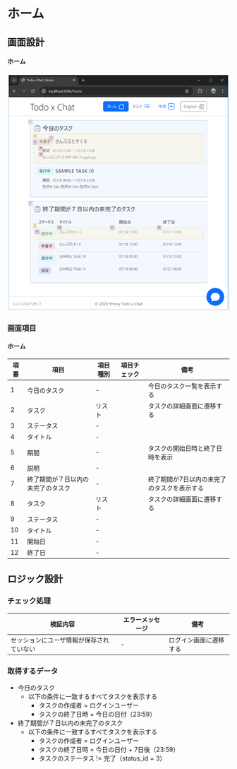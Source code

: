 # ホーム

## 画面設計

#### ホーム

![ログイン](image/ホーム.png)

### 画面項目

#### ホーム

| 項番 | 項目                | 項目種別 | 項目チェック | 備考                     |
|----|-------------------|------|--------|------------------------|
| 1  | 今日のタスク            | -    |        | 今日のタスク一覧を表示する          |
| 2  | タスク               | リスト  |        | タスクの詳細画面に遷移する          |
| 3  | ステータス             | -    |        |                        |
| 4  | タイトル              | -    |        |                        |
| 5  | 期間                | -    |        | タスクの開始日時と終了日時を表示       |
| 6  | 説明                | -    |        |                        |
| 7  | 終了期間が７日以内の未完了のタスク | -    |        | 終了期間が7日以内の未完了のタスクを表示する |
| 8  | タスク               | リスト  |        | タスクの詳細画面に遷移する          |
| 9  | ステータス             | -    |        |                        |
| 10 | タイトル              | -    |        |                        |
| 11 | 開始日               | -    |        |                        |
| 12 | 終了日               | -    |        |                        |

## ロジック設計

### チェック処理

| 検証内容                 | エラーメッセージ | 備考          |
|----------------------|----------|-------------|
| セッションにユーザ情報が保存されていない | -        | ログイン画面に遷移する |

### 取得するデータ

- 今日のタスク
    - 以下の条件に一致するすべてタスクを表示する
        - タスクの作成者 = ログインユーザー
        - タスクの終了日時 = 今日の日付（23:59）
- 終了期間が７日以内の未完了のタスク
    - 以下の条件に一致するすべてタスクを表示する
        - タスクの作成者 = ログインユーザー
        - タスクの終了日時 = 今日の日付 + 7日後（23:59）
        - タスクのステータス != 完了（status_id = 3）